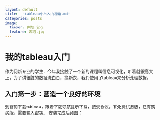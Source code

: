 ```yaml
---
layout: default
title:  "tableau小白入门秘籍.md"
categories: posts 
image:
  teaser: 奔跑.jpg
  feature: 奔跑.jpg
---
```























# 我的tableau入门
作为网新专业的学生，今年我接触了一个新的课程叫信息可视化，听着就很高大上，为了讲很脏的数据洗白白，换新衣，我们使用了tableau来分析处理数据。
## 入门第一步：营造一个良好的环境
到官网下载tableau，跟着下载导航提示下载，接受协议。有免费试用版，还有购买版，需要输入密钥。
安装完成后如图：
